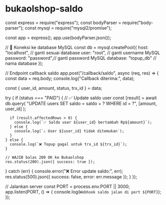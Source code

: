 # bukaolshop-saldo
const express = require("express");
const bodyParser = require("body-parser");
const mysql = require("mysql2/promise");

const app = express();
app.use(bodyParser.json());

// 🔑 Koneksi ke database MySQL
const db = mysql.createPool({
  host: "localhost",   // ganti sesuai database
  user: "root",        // ganti username MySQL
  password: "password",// ganti password MySQL
  database: "topup_db" // nama database
});

// Endpoint callback saldo
app.post("/callback/saldo", async (req, res) => {
  const data = req.body;
  console.log("Callback diterima:", data);

  const { user_id, amount, status, trx_id } = data;

  try {
    if (status === "PAID") {
      // ✅ Update saldo user
      const [result] = await db.query(
        "UPDATE users SET saldo = saldo + ? WHERE id = ?",
        [amount, user_id]
      );

      if (result.affectedRows > 0) {
        console.log(`✅ Saldo user ${user_id} bertambah Rp${amount}`);
      } else {
        console.log(`⚠️ User ${user_id} tidak ditemukan`);
      }
    } else {
      console.log(`❌ Topup gagal untuk trx_id ${trx_id}`);
    }

    // WAJIB balas 200 OK ke Bukaolshop
    res.status(200).json({ success: true });
  } catch (err) {
    console.error("❌ Error update saldo:", err);
    res.status(500).json({ success: false, error: err.message });
  }
});

// Jalankan server
const PORT = process.env.PORT || 3000;
app.listen(PORT, () => {
  console.log(`Webhook saldo jalan di port ${PORT}`);
});
